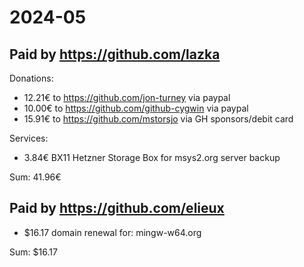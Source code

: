 # 2024-05

## Paid by https://github.com/lazka

Donations:

* 12.21€ to https://github.com/jon-turney via paypal
* 10.00€ to https://github.com/github-cygwin via paypal
* 15.91€ to https://github.com/mstorsjo via GH sponsors/debit card

Services:

* 3.84€ BX11 Hetzner Storage Box for msys2.org server backup

Sum: 41.96€

## Paid by https://github.com/elieux

* $16.17 domain renewal for: mingw-w64.org

Sum: $16.17
